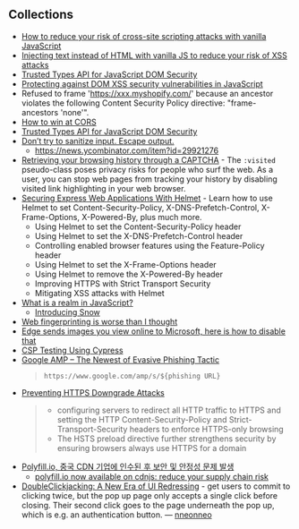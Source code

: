 
## Collections

- [How to reduce your risk of cross-site scripting attacks with vanilla JavaScript](https://gomakethings.com/how-to-reduce-your-risk-of-cross-site-scripting-attacks-with-vanilla-javascript/)
- [Injecting text instead of HTML with vanilla JS to reduce your risk of XSS attacks](https://gomakethings.com/injecting-text-instead-of-html-with-vanilla-js-to-reduce-your-risk-of-xss-attacks/)
- [Trusted Types API for JavaScript DOM Security](https://blog.bitsrc.io/trusted-types-api-for-javascript-dom-security-fcdafa927e73)
- [Protecting against DOM XSS security vulnerabilities in JavaScript](https://www.hacksplaining.com/prevention/xss-dom)
- Refused to frame 'https://xxx.myshopify.com/' because an ancestor violates the following Content Security Policy directive: "frame-ancestors 'none'".
- [How to win at CORS](https://jakearchibald.com/2021/cors/)
- [Trusted Types API for JavaScript DOM Security](https://blog.bitsrc.io/trusted-types-api-for-javascript-dom-security-fcdafa927e73)
- [Don’t try to sanitize input. Escape output.](https://benhoyt.com/writings/dont-sanitize-do-escape/)
  - https://news.ycombinator.com/item?id=29921276
- [Retrieving your browsing history through a CAPTCHA](https://varun.ch/history) - The `:visited` pseudo-class poses privacy risks for people who surf the web. As a user, you can stop web pages from tracking your history by disabling visited link highlighting in your web browser.
- [Securing Express Web Applications With Helmet](https://blog.bitsrc.io/securing-express-web-applications-with-helmet-3ef98b3c4a8e) - Learn how to use Helmet to set Content-Security-Policy, X-DNS-Prefetch-Control, X-Frame-Options, X-Powered-By, plus much more.
  - Using Helmet to set the Content-Security-Policy header
  - Using Helmet to set the X-DNS-Prefetch-Control header
  - Controlling enabled browser features using the Feature-Policy header
  - Using Helmet to set the X-Frame-Options header
  - Using Helmet to remove the X-Powered-By header
  - Improving HTTPS with Strict Transport Security
  - Mitigating XSS attacks with Helmet
- [What is a realm in JavaScript?](https://weizman.github.io/page-what-is-a-realm-in-js/)
  - [Introducing Snow](https://github.com/lavamoat/snow/wiki/Introducing-Snow)
- [Web fingerprinting is worse than I thought](https://www.bitestring.com/posts/2023-03-19-web-fingerprinting-is-worse-than-I-thought.html)
- [Edge sends images you view online to Microsoft, here is how to disable that](https://www.neowin.net/news/edge-sends-images-you-view-online-to-microsoft-here-is-how-to-disable-that/)
- [CSP Testing Using Cypress](https://glebbahmutov.com/blog/csp-testing-using-cypress/)
- [Google AMP – The Newest of Evasive Phishing Tactic](https://cofense.com/blog/google-amp-the-newest-of-evasive-phishing-tactic/)
  > `https://www.google.com/amp/s/${phishing URL}`
- [Preventing HTTPS Downgrade Attacks](https://auth0.com/blog/preventing-https-downgrade-attacks/)
  > - configuring servers to redirect all HTTP traffic to HTTPS and setting the HTTP Content-Security-Policy and Strict-Transport-Security headers to enforce HTTPS-only browsing
  > - The HSTS preload directive further strengthens security by ensuring browsers always use HTTPS for a domain
- [Polyfill.io, 중국 CDN 기업에 인수된 후 보안 및 안정성 문제 발생](https://x.com/hmartapp/status/1796729141309673554)
  - [polyfill.io now available on cdnjs: reduce your supply chain risk](https://blog.cloudflare.com/polyfill-io-now-available-on-cdnjs-reduce-your-supply-chain-risk)
- [DoubleClickjacking: A New Era of UI Redressing](https://www.paulosyibelo.com/2024/12/doubleclickjacking-what.html) - get users to commit to clicking twice, but the pop up page only accepts a single click before closing. Their second click goes to the page underneath the pop up, which is e.g. an authentication button. — [nneonneo](https://news.ycombinator.com/item?id=42746553)
